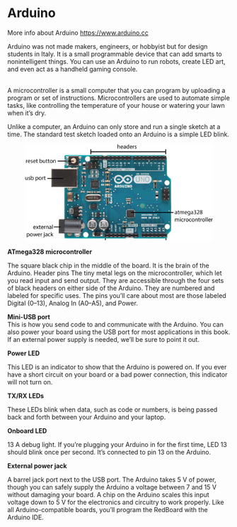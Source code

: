 # Arduino

More info about Arduino https://www.arduino.cc

Arduino was not made makers, engineers, or hobbyist but for design students in Italy. It is a small programmable device that can add smarts to nonintelligent things. You can use an Arduino to run robots, create LED art, and even act as a handheld gaming console.

\
A microcontroller is a small computer that you can program by uploading a program or set of instructions. Microcontrollers are used to automate simple tasks, like controlling the temperature of your house or watering your lawn when it’s dry.

Unlike a computer, an Arduino can only store and run a single sketch at a time. The standard test sketch loaded onto an Arduino is a simple LED blink.



<figure><img src="../../../.gitbook/assets/image (6) (1).png" alt=""><figcaption></figcaption></figure>

**ATmega328 microcontroller**&#x20;

The square black chip in the middle of the board. It is the brain of the Arduino. Header pins The tiny metal legs on the microcontroller, which let you read input and send output. They are accessible through the four sets of black headers on either side of the Arduino. They are numbered and labeled for specific uses. The pins you’ll care about most are those labeled Digital (0–13), Analog In (A0–A5), and Power.

**Mini-USB port** \
This is how you send code to and communicate with the Arduino. You can also power your board using the USB port for most applications in this book. If an external power supply is needed, we’ll be sure to point it out.&#x20;

**Power LED**&#x20;

This LED is an indicator to show that the Arduino is powered on. If you ever have a short circuit on your board or a bad power connection, this indicator will not turn on.&#x20;

**TX/RX LEDs**&#x20;

These LEDs blink when data, such as code or numbers, is being passed back and forth between your Arduino and your laptop.&#x20;

**Onboard LED**&#x20;

13 A debug light. If you’re plugging your Arduino in for the first time, LED 13 should blink once per second. It’s connected to pin 13 on the Arduino.&#x20;

**External power jack**&#x20;

A barrel jack port next to the USB port. The Arduino takes 5 V of power, though you can safely supply the Arduino a voltage between 7 and 15 V without damaging your board. A chip on the Arduino scales this input voltage down to 5 V for the electronics and circuitry to work properly. Like all Arduino-compatible boards, you’ll program the RedBoard with the Arduino IDE.

